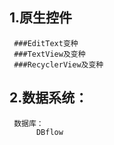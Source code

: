 ## 1.原生控件
     ###EditText变种
     ###TextView及变种
     ###RecyclerView及变种
## 2.数据系统：
     数据库：
          DBflow
